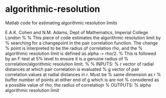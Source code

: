 # algorithmic-resolution
Matlab code for estimating algorithmic resolution limits 

 E.A.K. Cohen and N.M. Adams, Dept of Mathematics, Imperial College London
%
% This piece of code estimates the algorithmic resolution limit by
% searching for a changepoint in the pair correlation function. The change
% point is interpreted to be the radius of correlation rho, and the
% algorithmic resolution limit is defined as alpha := rho/2.
% This is followed by an F-test at 5% level to ensure it is a genuine radius of
% correlation/algorithmic resolution limit.
%
% INPUTS:
%   r              vector of radial distances at which pair correlation is evaluated
%   g              vector of pair correlation values at radial distances in r. Must be
%                  same dimension as r 
%   buffer         number of points at either end of g which is are not
%                  considered as a possible value of rho, the radius of correlatiojn
% OUTPUTS:
%   alpha          algorithmic resolution limit
